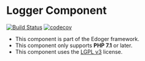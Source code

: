 # Logger Component #

[![Build Status](https://travis-ci.org/edoger/logger.svg?branch=master)](https://travis-ci.org/edoger/logger)
[![codecov](https://codecov.io/gh/edoger/logger/branch/master/graph/badge.svg)](https://codecov.io/gh/edoger/logger)

- This component is part of the Edoger framework.
- This component only supports **PHP 7.1** or later.
- This component uses the [LGPL v3](https://www.gnu.org/licenses/lgpl-3.0.en.html) license.

